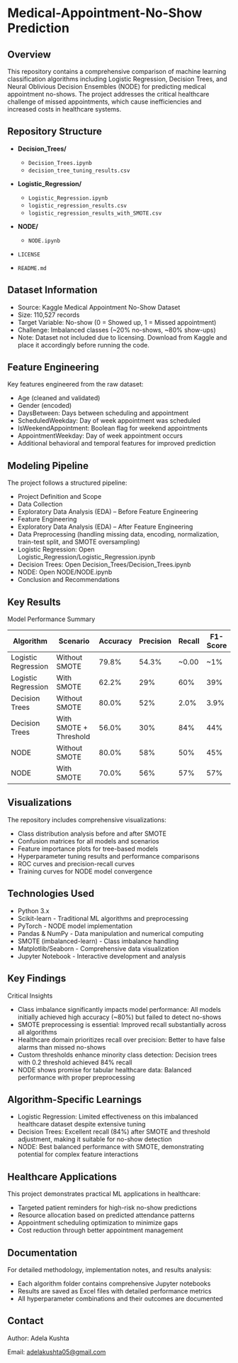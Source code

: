 # Medical-Appointment-No-Show Prediction

## Overview

This repository contains a comprehensive comparison of machine learning classification algorithms including Logistic Regression, Decision Trees, and Neural Oblivious Decision Ensembles (NODE) for predicting medical appointment no-shows. The project addresses the critical healthcare challenge of missed appointments, which cause inefficiencies and increased costs in healthcare systems.

## Repository Structure

- **Decision_Trees/**
  - `Decision_Trees.ipynb`
  - `decision_tree_tuning_results.csv`

- **Logistic_Regression/**
  - `Logistic_Regression.ipynb`
  - `logistic_regression_results.csv`
  - `logistic_regression_results_with_SMOTE.csv`

- **NODE/**
  - `NODE.ipynb`

- `LICENSE`
- `README.md`


## Dataset Information 

- Source: Kaggle Medical Appointment No-Show Dataset
- Size: 110,527 records
- Target Variable: No-show (0 = Showed up, 1 = Missed appointment)
- Challenge: Imbalanced classes (~20% no-shows, ~80% show-ups)
- Note: Dataset not included due to licensing. Download from Kaggle and place it accordingly before running the code.

## Feature Engineering 

Key features engineered from the raw dataset:
- Age (cleaned and validated)
- Gender (encoded)
- DaysBetween: Days between scheduling and appointment
- ScheduledWeekday: Day of week appointment was scheduled
- IsWeekendAppointment: Boolean flag for weekend appointments
- AppointmentWeekday: Day of week appointment occurs
- Additional behavioral and temporal features for improved prediction

## Modeling Pipeline

The project follows a structured pipeline:
- Project Definition and Scope
- Data Collection
- Exploratory Data Analysis (EDA) – Before Feature Engineering
- Feature Engineering
- Exploratory Data Analysis (EDA) – After Feature Engineering
- Data Preprocessing (handling missing data, encoding, normalization, train-test split, and SMOTE oversampling)
- Logistic Regression: Open Logistic_Regression/Logistic_Regression.ipynb
- Decision Trees:   Open Decision_Trees/Decision_Trees.ipynb
- NODE:  Open NODE/NODE.ipynb
- Conclusion and Recommendations

## Key Results 

Model Performance Summary

| Algorithm | Scenario | Accuracy | Precision | Recall | F1-Score |
|-----------|----------|----------|-----------|--------|----------|
| Logistic Regression | Without SMOTE| 79.8% | 54.3% | ~0.00 | ~1% |
| Logistic Regression | With SMOTE | 62.2% | 29% | 60% | 39% |
| Decision Trees | Without SMOTE | 80.0% | 52% | 2.0% | 3.9% | 
| Decision Trees | With SMOTE + Threshold | 56.0% | 30% | 84% |44% |
| NODE | Without SMOTE | 80.0% | 58% | 50% | 45% |
| NODE | With SMOTE | 70.0% | 56% | 57% | 57% |

## Visualizations

The repository includes comprehensive visualizations:
- Class distribution analysis before and after SMOTE
- Confusion matrices for all models and scenarios
- Feature importance plots for tree-based models
- Hyperparameter tuning results and performance comparisons
- ROC curves and precision-recall curves
- Training curves for NODE model convergence

## Technologies Used

- Python 3.x
- Scikit-learn - Traditional ML algorithms and preprocessing
- PyTorch - NODE model implementation
- Pandas & NumPy - Data manipulation and numerical computing
- SMOTE (imbalanced-learn) - Class imbalance handling
- Matplotlib/Seaborn - Comprehensive data visualization
- Jupyter Notebook - Interactive development and analysis

## Key Findings

Critical Insights
- Class imbalance significantly impacts model performance: All models initially achieved high accuracy (~80%) but failed to detect no-shows
- SMOTE preprocessing is essential: Improved recall substantially across all algorithms
- Healthcare domain prioritizes recall over precision: Better to have false alarms than missed no-shows
- Custom thresholds enhance minority class detection: Decision trees with 0.2 threshold achieved 84% recall
- NODE shows promise for tabular healthcare data: Balanced performance with proper preprocessing

## Algorithm-Specific Learnings

- Logistic Regression: Limited effectiveness on this imbalanced healthcare dataset despite extensive tuning
- Decision Trees: Excellent recall (84%) after SMOTE and threshold adjustment, making it suitable for no-show detection
- NODE: Best balanced performance with SMOTE, demonstrating potential for complex feature interactions

## Healthcare Applications

This project demonstrates practical ML applications in healthcare:
- Targeted patient reminders for high-risk no-show predictions
- Resource allocation based on predicted attendance patterns
- Appointment scheduling optimization to minimize gaps
- Cost reduction through better appointment management

## Documentation

For detailed methodology, implementation notes, and results analysis:
- Each algorithm folder contains comprehensive Jupyter notebooks
- Results are saved as Excel files with detailed performance metrics
- All hyperparameter combinations and their outcomes are documented

## Contact

Author: Adela Kushta 

Email: adelakushta05@gmail.com
